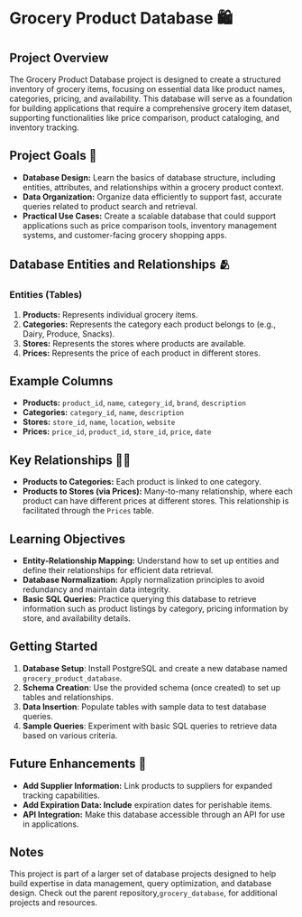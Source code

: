 # Grocery Product Database 🛍️
## Project Overview
The Grocery Product Database project is designed to create a structured inventory of grocery items, focusing on essential data like product names, categories, pricing, and availability. This database will serve as a foundation for building applications that require a comprehensive grocery item dataset, supporting functionalities like price comparison, product cataloging, and inventory tracking.

## Project Goals 🎯
- **Database Design:** Learn the basics of database structure, including entities, attributes, and relationships within a grocery product context.
- **Data Organization:** Organize data efficiently to support fast, accurate queries related to product search and retrieval.
- **Practical Use Cases:** Create a scalable database that could support applications such as price comparison tools, inventory management systems, and customer-facing grocery shopping apps.
## Database Entities and Relationships 🫂
### Entities (Tables)
1. **Products:** Represents individual grocery items.
2. **Categories:** Represents the category each product belongs to (e.g., Dairy, Produce, Snacks).
3. **Stores:** Represents the stores where products are available.
4. **Prices:** Represents the price of each product in different stores.
## Example Columns
- **Products:** `product_id`, `name`, `category_id`, `brand`, `description`
- **Categories:** `category_id`, `name`, `description`
- **Stores:** `store_id`, `name`, `location`, `website`
- **Prices:** `price_id`, `product_id`, `store_id`, `price`, `date`
## Key Relationships 👯‍♀️
- **Products to Categories:** Each product is linked to one category.
- **Products to Stores (via Prices):** Many-to-many relationship, where each product can have different prices at different stores. This relationship is facilitated through the `Prices` table.
## Learning Objectives
- **Entity-Relationship Mapping:** Understand how to set up entities and define their relationships for efficient data retrieval.
- **Database Normalization:** Apply normalization principles to avoid redundancy and maintain data integrity.
- **Basic SQL Queries:** Practice querying this database to retrieve information such as product listings by category, pricing information by store, and availability details.
## Getting Started
1. **Database Setup**: Install PostgreSQL and create a new database named `grocery_product_database`.
2. **Schema Creation**: Use the provided schema (once created) to set up tables and relationships.
3. **Data Insertion**: Populate tables with sample data to test database queries.
4. **Sample Queries**: Experiment with basic SQL queries to retrieve data based on various criteria.
## Future Enhancements 🔮
- **Add Supplier Information:** Link products to suppliers for expanded tracking capabilities.
- **Add Expiration Data: Include** expiration dates for perishable items.
- **API Integration:** Make this database accessible through an API for use in applications.
## Notes
This project is part of a larger set of database projects designed to help build expertise in data management, query optimization, and database design. Check out the parent repository,`grocery_database`, for additional projects and resources.
